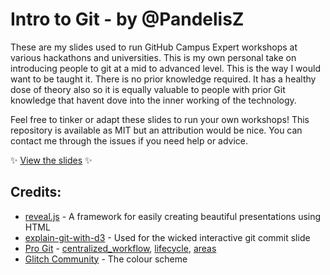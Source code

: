 # Intro to Git - by @PandelisZ

These are my slides used to run GitHub Campus Expert workshops at various hackathons
and universities. This is my own personal take on introducing people to git at a mid to advanced level.
This is the way I would want to be taught it. There is no prior knowledge required. It has
a healthy dose of theory also so it is equally valuable to people with prior Git knowledge 
that havent dove into the inner working of the technology.

Feel free to tinker or adapt these slides to run your own workshops!
This repository is available as MIT but an attribution would be nice.
You can contact me through the issues if you need help or advice.

✨ [View the slides](https://pandelisz.github.io/git-intro-slides/#/) ✨

## Credits:

- [reveal.js](https://github.com/hakimel/reveal.js/) - A framework for easily creating beautiful presentations using HTML
- [explain-git-with-d3](https://github.com/onlywei/explain-git-with-d3) - Used for the wicked interactive git commit slide
- [Pro Git](https://git-scm.com/book/en/v2) - [centralized_workflow](src/public/img/centralized_workflow.png), [lifecycle](src/public/img/lifecycle.png), [areas](src/public/img/areas.png)
- [Glitch Community](https://community.glitch.me) - The colour scheme
